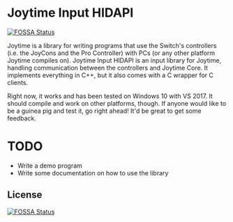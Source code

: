 # Joytime Input HIDAPI
[![FOSSA Status](https://app.fossa.io/api/projects/git%2Bgithub.com%2Fswitch-joytime%2Fjoytime-input-hidapi.svg?type=shield)](https://app.fossa.io/projects/git%2Bgithub.com%2Fswitch-joytime%2Fjoytime-input-hidapi?ref=badge_shield)


Joytime is a library for writing programs that use the Switch's controllers
(i.e. the JoyCons and the Pro Controller) with PCs (or any other platform Joytime
compiles on). Joytime Input HIDAPI is an input library for Joytime, handling communication between
the controllers and Joytime Core. It implements everything in C++, but it also comes with a C
wrapper for C clients.

Right now, it works and has been tested on Windows 10 with VS 2017. It should
compile and work on other platforms, though. If anyone would like to be a guinea
pig and test it, go right ahead! It'd be great to get some feedback.

# TODO

  * Write a demo program
  * Write some documentation on how to use the library


## License
[![FOSSA Status](https://app.fossa.io/api/projects/git%2Bgithub.com%2Fswitch-joytime%2Fjoytime-input-hidapi.svg?type=large)](https://app.fossa.io/projects/git%2Bgithub.com%2Fswitch-joytime%2Fjoytime-input-hidapi?ref=badge_large)